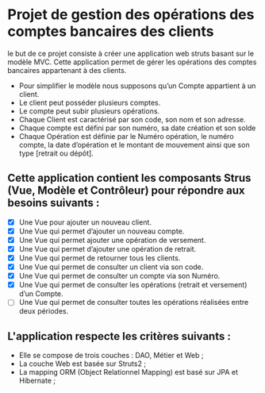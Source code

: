 # Projet de gestion des opérations des comptes bancaires des clients
le but de ce projet consiste à créer une application web struts basant sur le modèle MVC. 
Cette application permet de gérer les opérations des comptes bancaires appartenant à des clients.
- Pour simplifier le modèle nous supposons qu’un Compte appartient à un client. 
- Le client peut posséder plusieurs comptes. 
- Le compte peut subir plusieurs opérations.
- Chaque Client est caractérisé par son code, son nom et son adresse.
- Chaque compte est défini par son numéro, sa date création et son solde
- Chaque Opération est définie par le Numéro opération, le numéro compte, la date d’opération et le montant de mouvement ainsi que son type [retrait ou dépôt].

## Cette application contient les composants Strus (Vue, Modèle et Contrôleur) pour répondre aux besoins suivants :

- [x] Une Vue pour ajouter un nouveau client.
- [x] Une Vue qui permet d’ajouter un nouveau compte.
- [x] Une Vue qui permet ajouter une opération de versement.
- [x] Une Vue qui permet d’ajouter une opération de retrait.
- [x] Une Vue qui permet de retourner tous les clients.
- [x] Une Vue qui permet de consulter un client via son code.
- [x] Une Vue qui permet de consulter un compte via son Numéro.
- [x] Une Vue qui permet de consulter les opérations (retrait et versement) d’un Compte.
- [ ] Une Vue qui permet de consulter toutes les opérations réalisées entre deux périodes.

## L'application respecte les critères suivants :
- Elle se compose de trois couches : DAO, Métier et Web ;
- La couche Web est basée sur Struts2 ;
- La mapping ORM (Object Relationnel Mapping) est basé sur JPA et Hibernate ;
